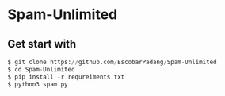 # Spam-Unlimited  
## Get start with
```python
$ git clone https://github.com/EscobarPadang/Spam-Unlimited
$ cd Spam-Unlimited
$ pip install -r requreiments.txt
$ python3 spam.py
